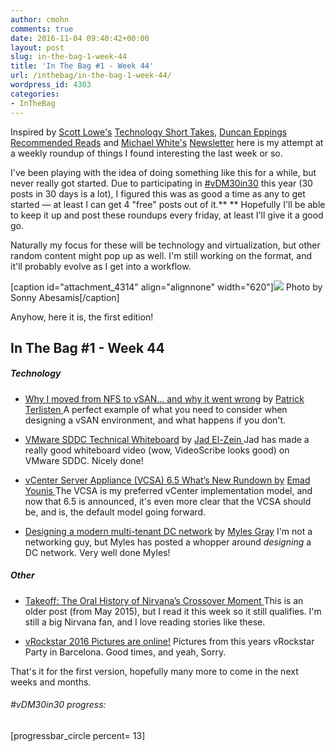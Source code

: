 ```yaml
---
author: cmohn
comments: true
date: 2016-11-04 09:40:42+00:00
layout: post
slug: in-the-bag-1-week-44
title: 'In The Bag #1 - Week 44'
url: /inthebag/in-the-bag-1-week-44/
wordpress_id: 4303
categories:
- InTheBag
---
```


Inspired by [Scott Lowe's](https://twitter.com/scott_lowe) [Technology Short Takes](http://blog.scottlowe.org/2016/10/10/technology-short-take-72/), [Duncan Eppings](https://twitter.com/DuncanYB) [Recommended Reads](http://www.yellow-bricks.com/2016/09/18/duncanybs-recommended-reads-part-5/) and [Michael White's](https://twitter.com/mwvme) [Newsletter](https://notesfrommwhite.net/category/newsletter/) here is my attempt at a weekly roundup of things I found interesting the last week or so.

I've been playing with the idea of doing something like this for a while, but never really got started. Due to participating in [#vDM30in30](http://discoposse.com/vdm30in30/) this year (30 posts in 30 days is a lot), I figured this was as good a time as any to get started — at least I can get 4 "free" posts out of it.**
** Hopefully I'll be able to keep it up and post these roundups every friday, at least I'll give it a good go.

Naturally my focus for these will be technology and virtualization, but other random content might pop up as well. I'm still working on the format, and it'll probably evolve as I get into a workflow.

[caption id="attachment_4314" align="alignnone" width="620"][![](http://vninja.net/wordpress/wp-content/uploads/2016/11/11057276504_2acf34be04_o-1024x683.jpg)](https://www.flickr.com/photos/enerva/11057276504/in/photolist-hR6r5m-EjDHYD-s5N5ug-7mupFc-pRGXKb-mCuo8D-2eKBVn-ptTvq4-iTnJ5R-hNhv7r-zQYi8-ouF4WU-67A26z-6HzJgG-vjnrJ-KSnq-dRfFxj-jafws-dMrntt-ot3nPf-dbexc8-aLrQZg-pFyH1e-9mtAak-7F4dJ5-jKQWDs-qqyNm8-jaBCBd-dRHUab-ohXLDB-ejvSsu-eipa91-7UVD3Q-91hfJM-k6TeEL-e9SjCB-gVvTgW-dY8wGK-dGiyJX-64BQjG-aLzCzK-8xHqyd-dVAGmn-fvMTyw-cTGbnu-pXpiSU-j5snjj-rQ5sJ7-9DvemK-g93VKZ) Photo by Sonny Abesamis[/caption]

Anyhow, here it is, the first edition!



## **In The Bag #1 - Week 44**





##### Technology






    
  * [Why I moved from NFS to vSAN… and why it went wrong](https://www.vcloudnine.de/why-i-moved-from-nfs-to-vsan-and-why-it-went-wrong/) by [Patrick Terlisten
](https://twitter.com/pterlisten/)A perfect example of what you need to consider when designing a vSAN environment, and what happens if you don't.

    
  * [VMware SDDC Technical Whiteboard](http://www.virtualjad.com/2016/10/vmware-sddc-technical-whiteboard.html) by [Jad El-Zein
](https://twitter.com/virtualjad)Jad has made a really good whiteboard video (wow, VideoScribe looks good) on VMware SDDC. Nicely done!

    
  * [vCenter Server Appliance (VCSA) 6.5 What’s New Rundown by](http://emadyounis.com/vcenter/vcenter-server-appliance-vcsa-6-5-whats-new-rundown/) [Emad Younis
](http://emadyounis.com/author/eyounis/)The VCSA is my preferred vCenter implementation model, and now that 6.5 is announced, it's even more clear that the VCSA should be, and is, the default model going forward.

    
  * [Designing a modern multi-tenant DC network](https://blah.cloud/architecture/designing-modern-private-cloud-network/) by [Myles Gray](https://twitter.com/mylesagray/)
I'm not a networking guy, but Myles has posted a whopper around _designing_ a DC network. Very well done Myles!





##### Other






    
  * [Takeoff: The Oral History of Nirvana’s Crossover Moment
](https://medium.com/cuepoint/takeoff-the-oral-history-of-nirvana-s-crossover-moment-1b12603ed5f#.1ly8au604)This is an older post (from May 2015), but I read it this week so it still qualifies.
I'm still a big Nirvana fan, and I love reading stories like these.

    
  * [vRockstar 2016 Pictures are online!](http://vrockstar.eu/the-vrockstar-2016-pictures-are-online/)
Pictures from this years vRockstar Party in Barcelona. Good times, and yeah, Sorry.



That's it for the first version, hopefully many more to come in the next weeks and months.



###### #vDM30in30 progress:
[progressbar_circle percent= 13]
